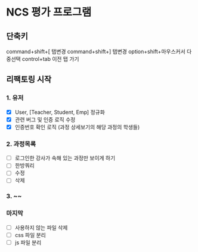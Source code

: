 # NCS 평가 프로그램

## 단축키

command+shift+[ 탭변경
command+shift+] 탭변경
option+shift+마우스커서 다중선택
control+tab 이전 탭 가기

## 리팩토링 시작

### 1. 유저

- [x] User, [Teacher, Student, Emp] 정규화
- [x] 관련 버그 및 인증 로직 수정
- [x] 인증번호 확인 로직 (과정 상세보기의 해당 과정의 학생들)

### 2. 과정목록

- [ ] 로그인한 강사가 속해 있는 과정만 보이게 하기
- [ ] 한방쿼리
- [ ] 수정
- [ ] 삭제

### 3. ~~

### 마지막

- [ ] 사용하지 않는 파일 삭제
- [ ] css 파일 분리
- [ ] js 파일 분리